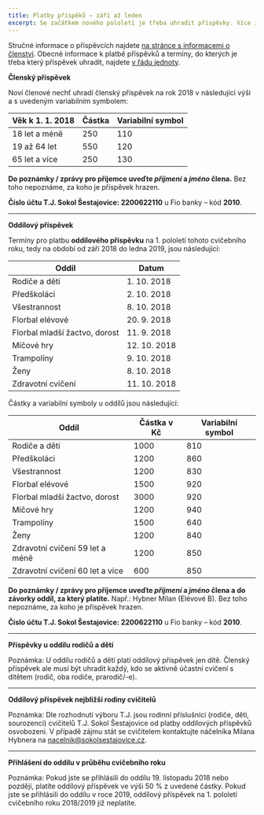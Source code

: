 ```yaml
---
title: Platby příspěků – září až leden
excerpt: Se začátkem nového pololetí je třeba uhradit příspěvky. Více informací uvnitř článku.
---
```


Stručné informace o příspěvcích najdete [na stránce s informacemi o členství](http://www.sokolsestajovice.cz/clenstvi/#pspvky). Obecné informace k platbě příspěvků a termíny, do kterých je třeba který příspěvek uhradit, najdete [v řádu jednoty](http://www.sokolsestajovice.cz/rad/#placen-pspvk).

**Členský příspěvek**

Noví členové nechť uhradí členský příspěvek na rok 2018 v následující výši a s uvedeným variabilním symbolem:

| Věk k 1. 1. 2018 | Částka | Variabilní symbol |
|------------------|--------|-------------------|
| 18 let a méně    |    250 |               110 |
| 19 až 64 let     |    550 |               120 |
| 65 let a více    |    250 |               130 |

<!--

Termíny pro platbu členských příspěvků

|             Oddíl             |    Datum     |
|-------------------------------|--------------|
| Rodiče a děti                 | 29. 9. 2018  |
| Předškoláci                   | 30. 9. 2018  |
| Všestrannost                  | 6. 10. 2018  |
| Florbal elévové               | 18. 9. 2018  |
| Florbal mladší žactvo, dorost | 16. 9. 2018  |
| Míčové hry                    | 10. 10. 2018 |
| Trampolíny                    | 30. 9. 2018  |
| Ženy                          | 6. 10. 2018  |
| Zdravotní cvičení             | 9. 10. 2018  |

-->

**Do poznámky / zprávy pro příjemce uveďte _příjmení_ a _jméno_ člena.** Bez toho nepoznáme, za koho je příspěvek hrazen.

**Číslo účtu T.J. Sokol Šestajovice: 2200622110** u Fio banky – kód **2010**.

---

**Oddílový příspěvek**

Termíny pro platbu **oddílového příspěvku** na 1. pololetí tohoto cvičebního roku, tedy na období od září 2018 do ledna 2019, jsou následující:

|             Oddíl             |    Datum     |
|-------------------------------|--------------|
| Rodiče a děti                 | 1. 10. 2018  |
| Předškoláci                   | 2. 10. 2018  |
| Všestrannost                  | 8. 10. 2018  |
| Florbal elévové               | 20. 9. 2018  |
| Florbal mladší žactvo, dorost | 11. 9. 2018  |
| Míčové hry                    | 12. 10. 2018 |
| Trampolíny                    | 9. 10. 2018  |
| Ženy                          | 8. 10. 2018  |
| Zdravotní cvičení             | 11. 10. 2018 |

Částky a variabilní symboly u oddílů jsou následující:

|              Oddíl              | Částka v Kč | Variabilní symbol |
|---------------------------------|-------------|-------------------|
| Rodiče a děti                   |        1000 |               810 |
| Předškoláci                     |        1200 |               860 |
| Všestrannost                    |        1200 |               830 |
| Florbal elévové                 |        1500 |               920 |
| Florbal mladší žactvo, dorost   |        3000 |               920 |
| Míčové hry                      |        1200 |               940 |
| Trampolíny                      |        1500 |               640 |
| Ženy                            |        1200 |               840 |
| Zdravotní cvičení 59 let a méně |        1200 |               850 |
| Zdravotní cvičení 60 let a více |         600 |               850 |

<!-- 
| Zálesák                         |        1000 |               910 |
| Parkour                         |        1000 |               610 |
| Tanec                           |        1000 |               820 |
-->

**Do poznámky / zprávy pro příjemce uveďte _příjmení_ a _jméno_ člena a do závorky oddíl, za který platíte.** Např.: Hybner Milan (Elévové B). Bez toho nepoznáme, za koho je příspěvek hrazen.

**Číslo účtu T.J. Sokol Šestajovice: 2200622110** u Fio banky – kód **2010**.

---

**Příspěvky u oddílu rodičů a dětí**

Poznámka: U oddílu rodičů a dětí platí oddílový příspěvek jen dítě. Členský příspěvek ale musí být uhradit každý, kdo se aktivně účastní cvičení s dítětem (rodič, oba rodiče, prarodič/-e).

---

**Oddílový příspěvek nejbližší rodiny cvičitelů**

Poznámka: Dle rozhodnutí výboru T.J. jsou rodinní příslušníci (rodiče, děti, sourozenci) cvičitelů T.J. Sokol Šestajovice od platby oddílových příspěvků osvobozeni. V případě zájmu stát se cvičitelem kontaktujte náčelníka Milana Hybnera na nacelnik@sokolsestajovice.cz.

---

**Přihlášení do oddílu v průběhu cvičebního roku**

Poznámka: Pokud jste se přihlásili do oddílu 19. listopadu 2018 nebo později, platíte oddílový příspěvek ve výši 50 % z uvedené částky. Pokud jste se přihlásili do oddílu v roce 2019, oddílový příspěvek na 1. pololetí cvičebního roku 2018/2019 již neplatíte.